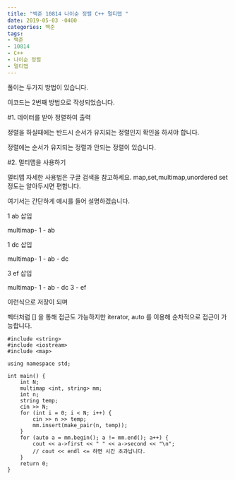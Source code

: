 ```yaml
---
title: "백준 10814 나이순 정렬 C++ 멀티맵 "
date: 2019-05-03 -0400
categories: 백준
tags:
- 백준
- 10814
- C++
- 나이순 정렬
- 멀티맵
---
```


풀이는 두가지 방법이 있습니다. 

이코드는 2번째 방법으로 작성되었습니다. 


#1. 데이터를 받아 정렬하여 출력

정렬을 하실때에는 반드시 순서가 유지되는 정렬인지 확인을 하셔야 합니다. 

정렬에는 순서가 유지되는 정렬과 안되는 정렬이 있습니다. 

#2. 멀티맵을 사용하기

멀티맵 자세한 사용법은 구글 검색을 참고하세요. map,set,multimap,unordered set 정도는 알아두시면 편합니다.

여기서는 간단하게 예시를 들어 설명하겠습니다. 


1 ab 삽입

multimap-
1 - ab

1 dc 삽입

multimap-
1 - ab - dc

3 ef 삽입

multimap-
1 - ab - dc
3 - ef

이런식으로 저장이 되며

벡터처럼 [] 을 통해 접근도 가능하지만
iterator, auto 를 이용해 순차적으로 접근이 가능합니다.


```
#include <string>
#include <iostream>
#include <map>

using namespace std;

int main() {
	int N;
	multimap <int, string> mm;
	int n;
	string temp;
	cin >> N;
	for (int i = 0; i < N; i++) {
		cin >> n >> temp; 
		mm.insert(make_pair(n, temp));
	}
	for (auto a = mm.begin(); a != mm.end(); a++) {
		cout << a->first << " " << a->second << "\n";
		// cout << endl <= 하면 시간 초과납니다. 
	}
	return 0; 
}
```
